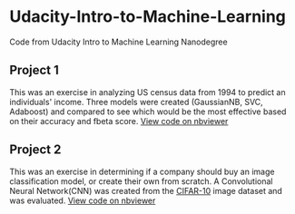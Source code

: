 # Udacity-Intro-to-Machine-Learning

Code from Udacity Intro to Machine Learning Nanodegree

## Project 1
This was an exercise in analyzing US census data from 1994 to predict an individuals' income. Three models were created (GaussianNB, SVC, Adaboost) and compared to see which would be the most effective based on their accuracy and fbeta score. [View code on nbviewer](https://nbviewer.org/github/jmcase8/Udacity-Intro-to-Machine-Learning/blob/main/Project%201/finding_donors.ipynb)

## Project 2
This was an exercise in determining if a company should buy an image classification model, or create their own from scratch. A Convolutional Neural Network(CNN) was created from the [CIFAR-10](https://www.cs.toronto.edu/~kriz/cifar.html) image dataset and was evaluated. [View code on nbviewer](https://nbviewer.org/github/jmcase8/Udacity-Intro-to-Machine-Learning/blob/main/Project%202/CIFAR-10_Image_Classifier-STARTER.ipynb)

